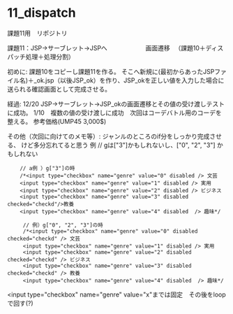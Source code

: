 # 11_dispatch
課題11用　リポジトリ

課題11：JSP→サーブレット→JSPへ
　　　　　　画面遷移
　（課題10＋ディスパッチ処理＋処理分割）
 
初めに:
課題10をコピーし課題11を作る。
そこへ新規に(最初からあったJSPファイル名)＋_ok.jsp（以後JSP_ok）を作り、JSP_okを正しい値を入力した場合に送られる確認画面として完成させる。

経過:
12/20 JSP→サーブレット→JSP_okの画面遷移とその値の受け渡しテストに成功。
1/10　複数の値の受け渡しに成功　次回はコーデバトル用のコーデを整える。 参考価格(UMP45 3,000$)


その他（次回に向けてのメモ等）:
ジャンルのところのif分をしっかり完成させる、
けど多分忘れてると思う
例
    // gは["3"]かもしれないし、["0", "2", "3"] かもしれない

        // a例 ）g["3"]の時
        /*<input type="checkbox" name="genre" value="0" disabled /> 文芸
        <input type="checkbox" name="genre" value="1" disabled /> 実用
        <input type="checkbox" name="genre" value="2" disabled /> ビジネス
        <input type="checkbox" name="genre" value="3" disabled checked="checkd"/>教養
        <input type="checkbox" name="genre" value="4" disabled  /> 趣味*/
        	
         // 例）g["0", "2", "3"]の時
         /*<input type="checkbox" name="genre" value="0" disabled checked="checkd" /> 文芸
         <input type="checkbox" name="genre" value="1" disabled /> 実用
         <input type="checkbox" name="genre" value="2" disabled checked="checkd" /> ビジネス
         <input type="checkbox" name="genre" value="3" disabled checked="checkd" /> 教養
         <input type="checkbox" name="genre" value="4" disabled  /> 趣味*/
        		
<input type="checkbox" name="genre" value="x"までは固定　その後をloopで回す(?)
